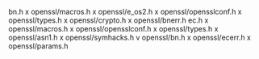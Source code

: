 bn.h
    x openssl/macros.h 
    x openssl/e_os2.h
    x openssl/opensslconf.h
    x openssl/types.h
    x openssl/crypto.h
    x openssl/bnerr.h
ec.h
    x openssl/macros.h
    x openssl/opensslconf.h
    x openssl/types.h
    x openssl/asn1.h
    x openssl/symhacks.h
    v openssl/bn.h
    x openssl/ecerr.h
    x openssl/params.h